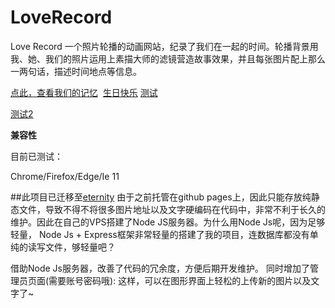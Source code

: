 # LoveRecord
Love Record 一个照片轮播的动画网站，纪录了我们在一起的时间。轮播背景用我、她、我们的照片运用上素描大师的滤镜营造故事效果，并且每张图片配上那么一两句话，描述时间地点等信息。

[点此，查看我们的记忆](https://iamjohnnyzhuang.github.io/LoveRecord/iloveu.html) 
[生日快乐](https://htmlpreview.github.io/?https://github.com/ziyezhang/happybirthday/blob/master/iloveu.html)
[测试](https://ziyezhang.github.io/happybirthday/blob/master/iloveu.html)

[测试2](https://ziyezhang.github.io/happybirthday/iloveu.html)


**兼容性**

目前已测试：

Chrome/Firefox/Edge/Ie 11



##此项目已迁移至[eternity](https://github.com/iamjohnnyzhuang/eternity)
由于之前托管在github pages上，因此只能存放纯静态文件，导致不得不将很多图片地址以及文字硬编码在代码中，非常不利于长久的维护。因此在自己的VPS搭建了Node JS服务器。为什么用Node Js呢，因为足够轻量， Node Js + Express框架非常轻量的搭建了我的项目，连数据库都没有单纯的读写文件，够轻量吧？

借助Node Js服务器，改善了代码的冗余度，方便后期开发维护。 同时增加了管理员页面(需要账号密码哦): 
这样，可以在图形界面上轻松的上传新的图片以及文字了~
